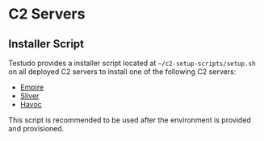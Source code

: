 # C2 Servers

## Installer Script

Testudo provides a installer script located at `~/c2-setup-scripts/setup.sh` on all deployed C2 servers to install one of the following C2 servers:

* [Empire](https://github.com/BC-SECURITY/Empire)
* [Sliver](https://github.com/BishopFox/sliver)
* [Havoc](https://github.com/HavocFramework/Havoc)

This script is recommended to be used after the environment is provided and provisioned.

